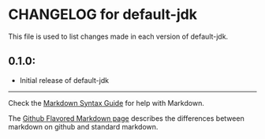 # CHANGELOG for default-jdk

This file is used to list changes made in each version of default-jdk.

## 0.1.0:

* Initial release of default-jdk

- - - 
Check the [Markdown Syntax Guide](http://daringfireball.net/projects/markdown/syntax) for help with Markdown.

The [Github Flavored Markdown page](http://github.github.com/github-flavored-markdown/) describes the differences between markdown on github and standard markdown.
